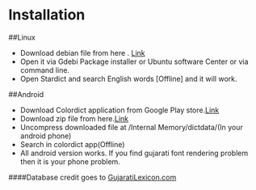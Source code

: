 Installation
=============

##Linux

- Download debian file from here . [Link](https://github.com/codejar-lab/oguj-dict-pkg/blob/master/oguj-dict-pkg1.1_all.deb)
- Open it via Gdebi Package installer or Ubuntu software Center or via command line.
- Open Stardict and search English words [Offline] and it will work.


##Android

- Download Colordict application from Google Play store.[Link](https://play.google.com/store/apps/details?id=com.socialnmobile.colordict&hl=en)
- Download zip file from here.[Link](https://github.com/codejar-lab/oguj-dict-pkg/blob/master/Android/opengujarat_android_all.zip)
- Uncompress downloaded file at /Internal Memory/dictdata/(In your android phone)
- Search in colordict app(Offline)
- All android version works. If you find gujarati font rendering problem then it is your phone problem.

####Database credit goes to [GujaratiLexicon.com](http://www.gujaratilexicon.com)

